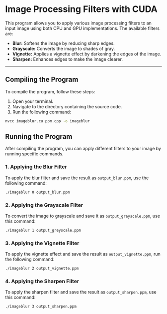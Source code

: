 # Image Processing Filters with CUDA

This program allows you to apply various image processing filters to an input image using both CPU and GPU implementations. The available filters are:

- **Blur:** Softens the image by reducing sharp edges.
- **Grayscale:** Converts the image to shades of gray.
- **Vignette:** Applies a vignette effect by darkening the edges of the image.
- **Sharpen:** Enhances edges to make the image clearer.

---

## Compiling the Program

To compile the program, follow these steps:

1. Open your terminal.
2. Navigate to the directory containing the source code.
3. Run the following command:

```bash
nvcc imageblur.cu ppm.cpp -o imageblur
```

## Running the Program

After compiling the program, you can apply different filters to your image by running specific commands.

### 1. **Applying the Blur Filter**
To apply the blur filter and save the result as `output_blur.ppm`, use the following command:

```bash
./imageblur 0 output_blur.ppm
```

### 2. **Applying the Grayscale Filter**
To convert the image to grayscale and save it as `output_grayscale.ppm`, use this command:
```bash
./imageblur 1 output_greyscale.ppm
```
### 3. **Applying the Vignette Filter**
To apply the vignette effect and save the result as `output_vignette.ppm`, run the following command:

```bash
./imageblur 2 output_vignette.ppm
```

### 4. **Applying the Sharpen Filter**
To apply the sharpen filter and save the result as `output_sharpen.ppm`, use this command:

```bash
./imageblur 3 output_sharpen.ppm
```


